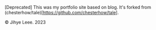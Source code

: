 [Deprecated]
This was my portfolio site based on blog.
It's forked from (chesterhow/tale)[https://github.com/chesterhow/tale].

© Jihye Leee. 2023
